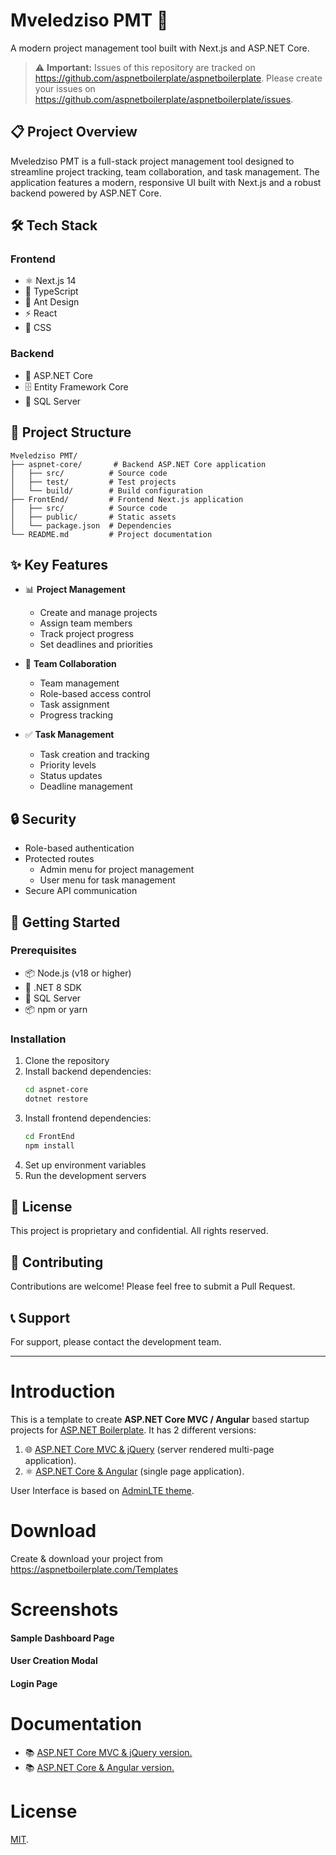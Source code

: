 # Mveledziso PMT 🚀

A modern project management tool built with Next.js and ASP.NET Core.

> ⚠️ **Important:** Issues of this repository are tracked on https://github.com/aspnetboilerplate/aspnetboilerplate. Please create your issues on https://github.com/aspnetboilerplate/aspnetboilerplate/issues.

## 📋 Project Overview

Mveledziso PMT is a full-stack project management tool designed to streamline project tracking, team collaboration, and task management. The application features a modern, responsive UI built with Next.js and a robust backend powered by ASP.NET Core.

## 🛠️ Tech Stack

### Frontend
- ⚛️ Next.js 14
- 📝 TypeScript
- 🎨 Ant Design
- ⚡ React
- 💅 CSS

### Backend
- 🔷 ASP.NET Core
- 🗄️ Entity Framework Core
- 💾 SQL Server

## 📁 Project Structure

```
Mveledziso PMT/
├── aspnet-core/       # Backend ASP.NET Core application
│   ├── src/          # Source code
│   ├── test/         # Test projects
│   └── build/        # Build configuration
├── FrontEnd/         # Frontend Next.js application
│   ├── src/          # Source code
│   ├── public/       # Static assets
│   └── package.json  # Dependencies
└── README.md         # Project documentation
```

## ✨ Key Features

- 📊 **Project Management**
  - Create and manage projects
  - Assign team members
  - Track project progress
  - Set deadlines and priorities

- 👥 **Team Collaboration**
  - Team management
  - Role-based access control
  - Task assignment
  - Progress tracking

- ✅ **Task Management**
  - Task creation and tracking
  - Priority levels
  - Status updates
  - Deadline management

## 🔒 Security

- Role-based authentication
- Protected routes
  - Admin menu for project management
  - User menu for task management
- Secure API communication

## 🚀 Getting Started

### Prerequisites

- 📦 Node.js (v18 or higher)
- 🔷 .NET 8 SDK
- 💾 SQL Server
- 📦 npm or yarn

### Installation

1. Clone the repository
2. Install backend dependencies:
   ```bash
   cd aspnet-core
   dotnet restore
   ```
3. Install frontend dependencies:
   ```bash
   cd FrontEnd
   npm install
   ```
4. Set up environment variables
5. Run the development servers

## 📝 License

This project is proprietary and confidential. All rights reserved.

## 🤝 Contributing

Contributions are welcome! Please feel free to submit a Pull Request.

## 📞 Support

For support, please contact the development team.

---

# Introduction

This is a template to create **ASP.NET Core MVC / Angular** based startup projects for [ASP.NET Boilerplate](https://aspnetboilerplate.com/Pages/Documents). It has 2 different versions:

1. 🌐 [ASP.NET Core MVC & jQuery](https://aspnetboilerplate.com/Pages/Documents/Zero/Startup-Template-Core) (server rendered multi-page application).
2. ⚛️ [ASP.NET Core & Angular](https://aspnetboilerplate.com/Pages/Documents/Zero/Startup-Template-Angular) (single page application).
 
User Interface is based on [AdminLTE theme](https://github.com/ColorlibHQ/AdminLTE).

# Download

Create & download your project from https://aspnetboilerplate.com/Templates

# Screenshots

#### Sample Dashboard Page

#### User Creation Modal

#### Login Page

# Documentation

* 📚 [ASP.NET Core MVC & jQuery version.](https://aspnetboilerplate.com/Pages/Documents/Zero/Startup-Template-Core)
* 📚 [ASP.NET Core & Angular version.](https://aspnetboilerplate.com/Pages/Documents/Zero/Startup-Template-Angular)

# License

[MIT](LICENSE).

